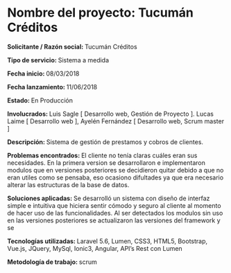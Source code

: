 <h1>Nombre del proyecto: Tucumán Créditos</h1>
<p><b>Solicitante / Razón social: </b>Tucumán Créditos </p>
<p><b>Tipo de servicio: </b>Sistema a medida
<p><b>Fecha inicio: </b> 08/03/2018	</p>
<p><b>  Fecha lanzamiento: </b> 11/06/2018  </p>
<p><b> Estado: </b> En Producción </p>
  <p><b> Involucrados: </b> Luis Sagle [ Desarrollo web, Gestión de Proyecto ]. Lucas Laime  [ Desarrollo web ], Ayelén Fernández  [ Desarrollo web, Scrum master ] </p>
<p><b> Descripción:  </b> Sistema de gestión de prestamos y cobros de clientes. 
<p><b>Problemas encontrados:  </b> El cliente no tenía claras cuáles eran sus necesidades. En la primera version se desarrollaron e implementaron modulos que en versiones posteriores se decidieron quitar debido a que no eran utiles como se pensaba, eso ocasiono difultades ya que era necesario alterar las estructuras de la base de datos.
<p><b> Soluciones aplicadas:  </b> Se desarrolló un sistema con diseño de interfaz simple e intuitiva que hiciera sentir cómodo y seguro al cliente al momento de hacer uso de las funcionalidades. Al ser detectados los modulos sin uso en las versiones posteriores se actualizaron las versiones del framework y se </p>
<p><b> Tecnologías utilizadas:  </b> Laravel 5.6, Lumen, CSS3, HTML5, Bootstrap, Vue.js, JQuery, MySql, Ionic3, Angular, API’s Rest con Lumen</p>
<p><b> Metodología de trabajo:  </b>scrum</p>
